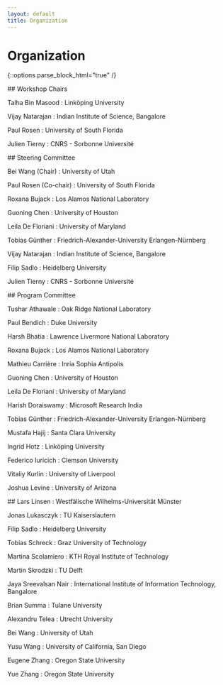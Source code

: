 ```yaml
---
layout: default
title: Organization
---
```


# Organization

{::options parse_block_html="true" /}

<div class="left">
## Workshop Chairs

Talha Bin Masood
: Link&ouml;ping University

Vijay Natarajan
: Indian Institute of Science, Bangalore

Paul Rosen
: University of South Florida

Julien Tierny
: CNRS - Sorbonne Universit&eacute;

</div>

<div class="right">
## Steering Committee

Bei Wang (Chair)
: University of Utah

Paul Rosen (Co-chair)
: University of South Florida

Roxana Bujack
: Los Alamos National Laboratory

Guoning Chen
: University of Houston

Leila De Floriani
: University of Maryland

Tobias G&uuml;nther
: Friedrich-Alexander-University Erlangen-N&uuml;rnberg

Vijay Natarajan
: Indian Institute of Science, Bangalore

Filip Sadlo	
: Heidelberg University

Julien Tierny
: CNRS - Sorbonne Universit&eacute;

</div>

<div class="left">
## Program Committee

Tushar Athawale
: Oak Ridge National Laboratory

Paul Bendich
: Duke University
  
Harsh Bhatia
: Lawrence Livermore National Laboratory
  
Roxana Bujack
: Los Alamos National Laboratory
  
Mathieu Carri&egrave;re
: Inria Sophia Antipolis
  
Guoning Chen
: University of Houston
  
Leila De Floriani
: University of Maryland
  
Harish Doraiswamy
: Microsoft Research India
  
Tobias G&uuml;nther
: Friedrich-Alexander-University Erlangen-N&uuml;rnberg
  
Mustafa Hajij
: Santa Clara University 

Ingrid Hotz
: Link&ouml;ping University
  
Federico Iuricich
: Clemson University
  
Vitaliy Kurlin
: University of Liverpool
  
Joshua Levine
: University of Arizona

</div>
  
<div class="right">
##
Lars Linsen
: Westf&auml;lische Wilhelms-Universit&auml;t M&uuml;nster
  
Jonas Lukasczyk
: TU Kaiserslautern
  
Filip Sadlo
: Heidelberg University
  
Tobias Schreck
: Graz University of Technology
  
Martina Scolamiero
: KTH Royal Institute of Technology
  
Martin Skrodzki
: TU Delft
  
Jaya Sreevalsan Nair
: International Institute of Information Technology, Bangalore
  
Brian Summa
: Tulane University 
  
Alexandru Telea
: Utrecht University
  
Bei Wang
: University of Utah

Yusu Wang
: University of California, San Diego
  
Eugene Zhang
: Oregon State University
  
Yue Zhang
: Oregon State University

</div>
